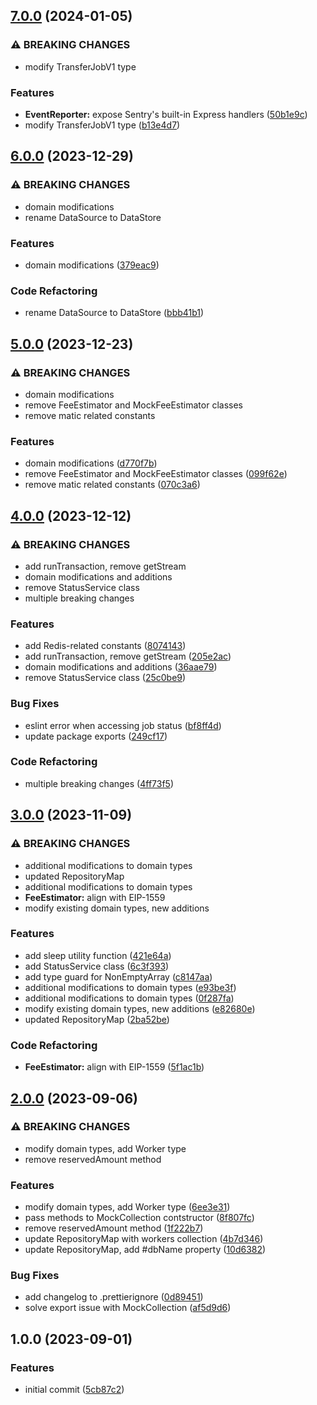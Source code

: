 ## [7.0.0](https://github.com/feathermint/core/compare/v6.0.0...v7.0.0) (2024-01-05)


### ⚠ BREAKING CHANGES

* modify TransferJobV1 type

### Features

* **EventReporter:** expose Sentry's built-in Express handlers ([50b1e9c](https://github.com/feathermint/core/commit/50b1e9ccfabc73c2df0f2b9c6b05ec17cdacfba8))
* modify TransferJobV1 type ([b13e4d7](https://github.com/feathermint/core/commit/b13e4d7fa530b55e7b5339d23917185f2456ea86))

## [6.0.0](https://github.com/feathermint/core/compare/v5.0.0...v6.0.0) (2023-12-29)


### ⚠ BREAKING CHANGES

* domain modifications
* rename DataSource to DataStore

### Features

* domain modifications ([379eac9](https://github.com/feathermint/core/commit/379eac946bfa516c37b386dc5898e2fe8e276b39))


### Code Refactoring

* rename DataSource to DataStore ([bbb41b1](https://github.com/feathermint/core/commit/bbb41b133a549d90d769b58949001fddde95b752))

## [5.0.0](https://github.com/feathermint/core/compare/v4.0.0...v5.0.0) (2023-12-23)


### ⚠ BREAKING CHANGES

* domain modifications
* remove FeeEstimator and MockFeeEstimator classes
* remove matic related constants

### Features

* domain modifications ([d770f7b](https://github.com/feathermint/core/commit/d770f7b96f400be65354364335b0520a8013b321))
* remove FeeEstimator and MockFeeEstimator classes ([099f62e](https://github.com/feathermint/core/commit/099f62e1baa1b3ec6ed1a6a64342f45b0a827982))
* remove matic related constants ([070c3a6](https://github.com/feathermint/core/commit/070c3a6e3fa4ecf1218b255abe6779e1a50f4f11))

## [4.0.0](https://github.com/feathermint/core/compare/v3.0.0...v4.0.0) (2023-12-12)


### ⚠ BREAKING CHANGES

* add runTransaction, remove getStream
* domain modifications and additions
* remove StatusService class
* multiple breaking changes

### Features

* add Redis-related constants ([8074143](https://github.com/feathermint/core/commit/80741439ead969bcb50e2bd4c7bb8c95990d3cf1))
* add runTransaction, remove getStream ([205e2ac](https://github.com/feathermint/core/commit/205e2ac17f24640325cceadebf6234de1db3385f))
* domain modifications and additions ([36aae79](https://github.com/feathermint/core/commit/36aae797cf7868b0cb0c3900b5457fcb36f36a14))
* remove StatusService class ([25c0be9](https://github.com/feathermint/core/commit/25c0be97b9d209181541aaff69e585df46f1d1fb))


### Bug Fixes

* eslint error when accessing job status ([bf8ff4d](https://github.com/feathermint/core/commit/bf8ff4d5409f74cd851cfcc3e93b5ce5f2c9e8fc))
* update package exports ([249cf17](https://github.com/feathermint/core/commit/249cf1797cf8df772d6aec120de65e7f281fdc31))


### Code Refactoring

* multiple breaking changes ([4ff73f5](https://github.com/feathermint/core/commit/4ff73f50ba5c42c5efb3eb78f8b390b883c1b2ed))

## [3.0.0](https://github.com/feathermint/core/compare/v2.0.0...v3.0.0) (2023-11-09)


### ⚠ BREAKING CHANGES

* additional modifications to domain types
* updated RepositoryMap
* additional modifications to domain types
* **FeeEstimator:** align with EIP-1559
* modify existing domain types, new additions

### Features

* add sleep utility function ([421e64a](https://github.com/feathermint/core/commit/421e64a5f3a845af60269d5d26adef3a40721127))
* add StatusService class ([6c3f393](https://github.com/feathermint/core/commit/6c3f3935dfdceb27200aae47ce7ca8a4fd53e6c3))
* add type guard for NonEmptyArray ([c8147aa](https://github.com/feathermint/core/commit/c8147aa94983e007a8ae9762460d9a94dea7559c))
* additional modifications to domain types ([e93be3f](https://github.com/feathermint/core/commit/e93be3f86f1ac906357efe17f123831762f37e4d))
* additional modifications to domain types ([0f287fa](https://github.com/feathermint/core/commit/0f287fa60bf0be717370a9ac235aa9ce8295e672))
* modify existing domain types, new additions ([e82680e](https://github.com/feathermint/core/commit/e82680e09967e46689e99117471feeb29728016f))
* updated RepositoryMap ([2ba52be](https://github.com/feathermint/core/commit/2ba52be581840d213f4eadd9ceea7302ffa8bcfc))


### Code Refactoring

* **FeeEstimator:** align with EIP-1559 ([5f1ac1b](https://github.com/feathermint/core/commit/5f1ac1be076affea81b9106383d4836584c6d11b))

## [2.0.0](https://github.com/feathermint/core/compare/v1.0.0...v2.0.0) (2023-09-06)


### ⚠ BREAKING CHANGES

* modify domain types, add Worker type
* remove reservedAmount method

### Features

* modify domain types, add Worker type ([6ee3e31](https://github.com/feathermint/core/commit/6ee3e31c04ab1bd7792e31b0f25358f0a0d86316))
* pass methods to MockCollection contstructor ([8f807fc](https://github.com/feathermint/core/commit/8f807fc712a9fb379829e5be2a41cd16d4feb6f4))
* remove reservedAmount method ([1f222b7](https://github.com/feathermint/core/commit/1f222b7d75f3b9ec4dab37fb5115ae21a900f73d))
* update RepositoryMap with workers collection ([4b7d346](https://github.com/feathermint/core/commit/4b7d346683b258df52d849591351c03cdded254f))
* update RepositoryMap, add #dbName property ([10d6382](https://github.com/feathermint/core/commit/10d63825832e4bdea50f74c83c17bbca6af67348))


### Bug Fixes

* add changelog to .prettierignore ([0d89451](https://github.com/feathermint/core/commit/0d89451f9b3ae686606ee03412c3c4e8bb0f85e9))
* solve export issue with MockCollection ([af5d9d6](https://github.com/feathermint/core/commit/af5d9d63fecf50109e1bda26ca490d34935fed30))

## 1.0.0 (2023-09-01)


### Features

* initial commit ([5cb87c2](https://github.com/feathermint/core/commit/5cb87c261b47bf5cc117637ce92ddf8dbb442087))
